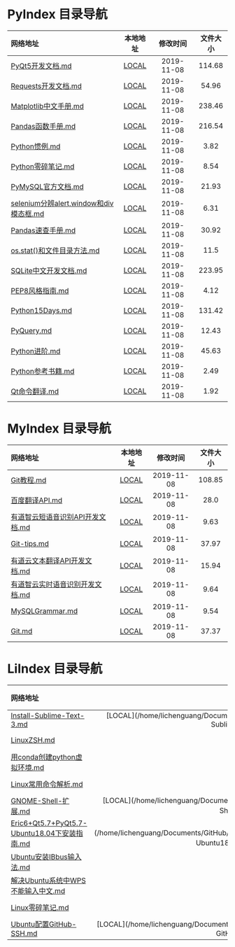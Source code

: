
# PyIndex 目录导航

| 网络地址 | 本地地址 | 修改时间 | 文件大小 |
| :-- | :-: | :-: | :-: |
| [PyQt5开发文档.md](https://github.com/Chendemo12/KnowledgeGraph/wiki/PyQt5开发文档) | [LOCAL](/home/lichenguang/Documents/GitHub/KnowledgeGraph//PyIndex//PyQt5开发文档.md) | 2019-11-08 | 114.68 |
| [Requests开发文档.md](https://github.com/Chendemo12/KnowledgeGraph/wiki/Requests开发文档) | [LOCAL](/home/lichenguang/Documents/GitHub/KnowledgeGraph//PyIndex//Requests开发文档.md) | 2019-11-08 | 54.96 |
| [Matplotlib中文手册.md](https://github.com/Chendemo12/KnowledgeGraph/wiki/Matplotlib中文手册) | [LOCAL](/home/lichenguang/Documents/GitHub/KnowledgeGraph//PyIndex//Matplotlib中文手册.md) | 2019-11-08 | 238.46 |
| [Pandas函数手册.md](https://github.com/Chendemo12/KnowledgeGraph/wiki/Pandas函数手册) | [LOCAL](/home/lichenguang/Documents/GitHub/KnowledgeGraph//PyIndex//Pandas函数手册.md) | 2019-11-08 | 216.54 |
| [Python惯例.md](https://github.com/Chendemo12/KnowledgeGraph/wiki/Python惯例) | [LOCAL](/home/lichenguang/Documents/GitHub/KnowledgeGraph//PyIndex//Python惯例.md) | 2019-11-08 | 3.82 |
| [Python零碎笔记.md](https://github.com/Chendemo12/KnowledgeGraph/wiki/Python零碎笔记) | [LOCAL](/home/lichenguang/Documents/GitHub/KnowledgeGraph//PyIndex//Python零碎笔记.md) | 2019-11-08 | 8.54 |
| [PyMySQL官方文档.md](https://github.com/Chendemo12/KnowledgeGraph/wiki/PyMySQL官方文档) | [LOCAL](/home/lichenguang/Documents/GitHub/KnowledgeGraph//PyIndex//PyMySQL官方文档.md) | 2019-11-08 | 21.93 |
| [selenium分辨alert,window和div模态框.md](https://github.com/Chendemo12/KnowledgeGraph/wiki/selenium分辨alert,window和div模态框) | [LOCAL](/home/lichenguang/Documents/GitHub/KnowledgeGraph//PyIndex//selenium分辨alert,window和div模态框.md) | 2019-11-08 | 6.31 |
| [Pandas速查手册.md](https://github.com/Chendemo12/KnowledgeGraph/wiki/Pandas速查手册) | [LOCAL](/home/lichenguang/Documents/GitHub/KnowledgeGraph//PyIndex//Pandas速查手册.md) | 2019-11-08 | 30.92 |
| [os.stat()和文件目录方法.md](https://github.com/Chendemo12/KnowledgeGraph/wiki/os.stat()和文件目录方法) | [LOCAL](/home/lichenguang/Documents/GitHub/KnowledgeGraph//PyIndex//os.stat()和文件目录方法.md) | 2019-11-08 | 11.5 |
| [SQLite中文开发文档.md](https://github.com/Chendemo12/KnowledgeGraph/wiki/SQLite中文开发文档) | [LOCAL](/home/lichenguang/Documents/GitHub/KnowledgeGraph//PyIndex//SQLite中文开发文档.md) | 2019-11-08 | 223.95 |
| [PEP8风格指南.md](https://github.com/Chendemo12/KnowledgeGraph/wiki/PEP8风格指南) | [LOCAL](/home/lichenguang/Documents/GitHub/KnowledgeGraph//PyIndex//PEP8风格指南.md) | 2019-11-08 | 4.12 |
| [Python15Days.md](https://github.com/Chendemo12/KnowledgeGraph/wiki/Python15Days) | [LOCAL](/home/lichenguang/Documents/GitHub/KnowledgeGraph//PyIndex//Python15Days.md) | 2019-11-08 | 131.42 |
| [PyQuery.md](https://github.com/Chendemo12/KnowledgeGraph/wiki/PyQuery) | [LOCAL](/home/lichenguang/Documents/GitHub/KnowledgeGraph//PyIndex//PyQuery.md) | 2019-11-08 | 12.43 |
| [Python进阶.md](https://github.com/Chendemo12/KnowledgeGraph/wiki/Python进阶) | [LOCAL](/home/lichenguang/Documents/GitHub/KnowledgeGraph//PyIndex//Python进阶.md) | 2019-11-08 | 45.63 |
| [Python参考书籍.md](https://github.com/Chendemo12/KnowledgeGraph/wiki/Python参考书籍) | [LOCAL](/home/lichenguang/Documents/GitHub/KnowledgeGraph//PyIndex//Python参考书籍.md) | 2019-11-08 | 2.49 |
| [Qt命令翻译.md](https://github.com/Chendemo12/KnowledgeGraph/wiki/Qt命令翻译) | [LOCAL](/home/lichenguang/Documents/GitHub/KnowledgeGraph//PyIndex//Qt命令翻译.md) | 2019-11-08 | 1.92 |
# MyIndex 目录导航

| 网络地址 | 本地地址 | 修改时间 | 文件大小 |
| :-- | :-: | :-: | :-: |
| [Git教程.md](https://github.com/Chendemo12/KnowledgeGraph/wiki/Git教程) | [LOCAL](/home/lichenguang/Documents/GitHub/KnowledgeGraph//MyIndex//Git教程.md) | 2019-11-08 | 108.85 |
| [百度翻译API.md](https://github.com/Chendemo12/KnowledgeGraph/wiki/百度翻译API) | [LOCAL](/home/lichenguang/Documents/GitHub/KnowledgeGraph//MyIndex//百度翻译API.md) | 2019-11-08 | 28.0 |
| [有道智云短语音识别API开发文档.md](https://github.com/Chendemo12/KnowledgeGraph/wiki/有道智云短语音识别API开发文档) | [LOCAL](/home/lichenguang/Documents/GitHub/KnowledgeGraph//MyIndex//有道智云短语音识别API开发文档.md) | 2019-11-08 | 9.63 |
| [Git-tips.md](https://github.com/Chendemo12/KnowledgeGraph/wiki/Git-tips) | [LOCAL](/home/lichenguang/Documents/GitHub/KnowledgeGraph//MyIndex//Git-tips.md) | 2019-11-08 | 37.97 |
| [有道云文本翻译API开发文档.md](https://github.com/Chendemo12/KnowledgeGraph/wiki/有道云文本翻译API开发文档) | [LOCAL](/home/lichenguang/Documents/GitHub/KnowledgeGraph//MyIndex//有道云文本翻译API开发文档.md) | 2019-11-08 | 15.94 |
| [有道智云实时语音识别开发文档.md](https://github.com/Chendemo12/KnowledgeGraph/wiki/有道智云实时语音识别开发文档) | [LOCAL](/home/lichenguang/Documents/GitHub/KnowledgeGraph//MyIndex//有道智云实时语音识别开发文档.md) | 2019-11-08 | 9.64 |
| [MySQLGrammar.md](https://github.com/Chendemo12/KnowledgeGraph/wiki/MySQLGrammar) | [LOCAL](/home/lichenguang/Documents/GitHub/KnowledgeGraph//MyIndex//MySQLGrammar.md) | 2019-11-08 | 9.54 |
| [Git.md](https://github.com/Chendemo12/KnowledgeGraph/wiki/Git) | [LOCAL](/home/lichenguang/Documents/GitHub/KnowledgeGraph//MyIndex//Git.md) | 2019-11-08 | 37.37 |
# LiIndex 目录导航

| 网络地址 | 本地地址 | 修改时间 | 文件大小 |
| :-- | :-: | :-: | :-: |
| [Install-Sublime-Text-3.md](https://github.com/Chendemo12/KnowledgeGraph/wiki/Install-Sublime-Text-3) | [LOCAL](/home/lichenguang/Documents/GitHub/KnowledgeGraph//LiIndex//Install Sublime Text 3.md) | 2019-10-12 | 2.16 |
| [LinuxZSH.md](https://github.com/Chendemo12/KnowledgeGraph/wiki/LinuxZSH) | [LOCAL](/home/lichenguang/Documents/GitHub/KnowledgeGraph//LiIndex//LinuxZSH.md) | 2019-11-07 | 7.68 |
| [用conda创建python虚拟环境.md](https://github.com/Chendemo12/KnowledgeGraph/wiki/用conda创建python虚拟环境) | [LOCAL](/home/lichenguang/Documents/GitHub/KnowledgeGraph//LiIndex//用conda创建python虚拟环境.md) | 2019-11-06 | 1.68 |
| [Linux常用命令解析.md](https://github.com/Chendemo12/KnowledgeGraph/wiki/Linux常用命令解析) | [LOCAL](/home/lichenguang/Documents/GitHub/KnowledgeGraph//LiIndex//Linux常用命令解析.md) | 2019-11-08 | 10.46 |
| [GNOME-Shell-扩展.md](https://github.com/Chendemo12/KnowledgeGraph/wiki/GNOME-Shell-扩展) | [LOCAL](/home/lichenguang/Documents/GitHub/KnowledgeGraph//LiIndex//GNOME Shell 扩展.md) | 2019-11-07 | 6.24 |
| [Eric6+Qt5.7+PyQt5.7-Ubuntu18.04下安装指南.md](https://github.com/Chendemo12/KnowledgeGraph/wiki/Eric6+Qt5.7+PyQt5.7-Ubuntu18.04下安装指南) | [LOCAL](/home/lichenguang/Documents/GitHub/KnowledgeGraph//LiIndex//Eric6+Qt5.7+PyQt5.7 Ubuntu18.04下安装指南.md) | 2019-11-07 | 9.01 |
| [Ubuntu安装IBbus输入法.md](https://github.com/Chendemo12/KnowledgeGraph/wiki/Ubuntu安装IBbus输入法) | [LOCAL](/home/lichenguang/Documents/GitHub/KnowledgeGraph//LiIndex//Ubuntu安装IBbus输入法.md) | 2019-11-07 | 10.46 |
| [解决Ubuntu系统中WPS不能输入中文.md](https://github.com/Chendemo12/KnowledgeGraph/wiki/解决Ubuntu系统中WPS不能输入中文) | [LOCAL](/home/lichenguang/Documents/GitHub/KnowledgeGraph//LiIndex//解决Ubuntu系统中WPS不能输入中文.md) | 2019-11-08 | 4.07 |
| [Linux零碎笔记.md](https://github.com/Chendemo12/KnowledgeGraph/wiki/Linux零碎笔记) | [LOCAL](/home/lichenguang/Documents/GitHub/KnowledgeGraph//LiIndex//Linux零碎笔记.md) | 2019-11-07 | 13.78 |
| [Ubuntu配置GitHub-SSH.md](https://github.com/Chendemo12/KnowledgeGraph/wiki/Ubuntu配置GitHub-SSH) | [LOCAL](/home/lichenguang/Documents/GitHub/KnowledgeGraph//LiIndex//Ubuntu配置GitHub SSH.md) | 2019-11-08 | 7.43 |
